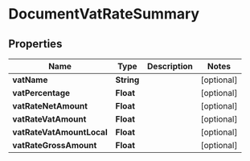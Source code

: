 

# DocumentVatRateSummary


## Properties

| Name | Type | Description | Notes |
|------------ | ------------- | ------------- | -------------|
|**vatName** | **String** |  |  [optional] |
|**vatPercentage** | **Float** |  |  [optional] |
|**vatRateNetAmount** | **Float** |  |  [optional] |
|**vatRateVatAmount** | **Float** |  |  [optional] |
|**vatRateVatAmountLocal** | **Float** |  |  [optional] |
|**vatRateGrossAmount** | **Float** |  |  [optional] |



